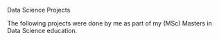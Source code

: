 Data Science Projects

The following projects were done by me as part of my (MSc) Masters in Data Science education.
